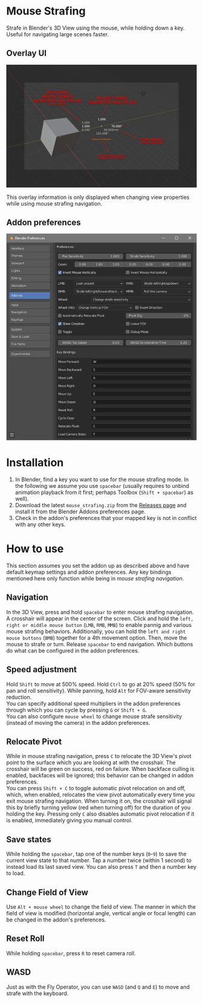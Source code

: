 # Mouse Strafing
Strafe in Blender's 3D View using the mouse, while holding down a key. Useful for navigating large scenes faster.

## Overlay UI

![Overlay UI](img/camera_view.png "Overlay UI")

This overlay information is only displayed when changing view properties while using mouse strafing navigation.

## Addon preferences

![Addon preferences](img/prefs.png "Addon preferences")

# Installation
1. In Blender, find a key you want to use for the mouse strafing mode. In the following we assume you use `spacebar` (usually requires to unbind animation playback from it first; perhaps Toolbox (`Shift + spacebar`) as well).
2. Download the latest `mouse_strafing.zip` from the [Releases page](https://github.com/Zyl9393/mouse_strafing/releases) and install it from the Blender Addons preferences page.
3. Check in the addon's preferences that your mapped key is not in conflict with any other keys.

# How to use
This section assumes you set the addon up as described above and have default keymap settings and addon preferences. Any key bindings mentioned here only function while being in *mouse strafing navigation*.

## Navigation
In the 3D View, press and hold `spacebar` to enter mouse strafing navigation. A crosshair will appear in the center of the screen. Click and hold the `left, right or middle mouse button` (`LMB`, `RMB`, `MMB`) to enable pannig and various mouse strafing behaviors. Additionally, you can hold the `left and right mouse buttons` (`BMB`) together for a 4th movement option. Then, move the mouse to strafe or turn. Release `spacebar` to end navigation. Which buttons do what can be configured in the addon preferences.

## Speed adjustment
Hold `Shift` to move at 500% speed. Hold `Ctrl` to go at 20% speed (50% for pan and roll sensitivity). While panning, hold `Alt` for FOV-aware sensitivity reduction.  
You can specify additional speed multipliers in the addon preferences through which you can cycle by pressing `G` or `Shift + G`.  
You can also configure `mouse wheel` to change mouse strafe sensitivity (instead of moving the camera) in the addon preferences.

## Relocate Pivot
While in mouse strafing navigation, press `C` to relocate the 3D View's pivot point to the surface which you are looking at with the crosshair. The crosshair will be green on success, red on failure. When backface culling is enabled, backfaces will be ignored; this behavior can be changed in addon preferences.  
You can press `Shift + C` to toggle automatic pivot relocation on and off, which, when enabled, relocates the view pivot automatically every time you exit mouse strafing navigation. When turning it on, the crosshair will signal this by briefly turning yellow (red when turning off) for the duration of you holding the key. Pressing only `C` also disables automatic pivot relocation if it is enabled, immediately giving you manual control.

## Save states
While holding the `spacebar`, tap one of the number keys (`0`-`9`) to save the current view state to that number. Tap a number twice (within 1 second) to instead load its last saved view. You can also press `T` and then a number key to load.

## Change Field of View
Use `Alt + mouse wheel` to change the field of view. The manner in which the field of view is modified (horizontal angle, vertical angle or focal length) can be changed in the addon's preferences.

## Reset Roll
While holding `spacebar`, press `R` to reset camera roll.

## WASD
Just as with the Fly Operator, you can use `WASD` (and `Q` and `E`) to move and strafe with the keyboard.
